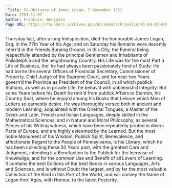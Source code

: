 ```yaml
---
 Title: FO-Obituary of James Logan, 7 November 1751
Date: 1751-11-07
Author: Franklin, Benjamin
Page URL: https://founders.archives.gov/documents/Franklin/01-04-02-0067
---
```


Thursday last, after a long Indisposition, died the honourable James Logan, Esq; in the 77th Year of his Age; and on Saturday his Remains were decently interr’d in the Friends Burying Ground, in this City, the Funeral being respectfully attended by the principal Gentlemen and Inhabitants of Philadelphia and the neighbouring Country. His Life was for the most Part a Life of Business, tho’ he had always been passionately fond of Study: He had borne the several Offices of Provincial Secretary, Commissioner of Property, Chief Judge of the Supreme Court, and for near two Years govern’d the Province as President of the Council, in all which publick Stations, as well as in private Life, he behav’d with unblemish’d Integrity: But some Years before his Death he retir’d from publick Affairs to Stenton, his Country Seat, where he enjoy’d among his Books that Leisure which Men of Letters so earnestly desire. He was thoroughly versed both in ancient and modern Learning, acquainted with the Oriental Tongues, a Master of the Greek and Latin, French and Italian Languages, deeply skilled in the Mathematical Sciences, and in Natural and Moral Philosophy, as several Pieces of his Writing witness, which have been repeatedly printed in divers Parts of Europe, and are highly esteemed by the Learned. But the most noble Monument of his Wisdom, Publick Spirit, Benevolence, and affectionate Regard to the People of Pennsylvania, is his Library; which he has been collecting these 50 Years past, with the greatest Care and Judgment, intending it a Benefaction to the Publick for the Increase of Knowledge, and for the common Use and Benefit of all Lovers of Learning. It contains the best Editions of the best Books in various Languages, Arts and Sciences, and is without Doubt the largest, and by far the most valuable Collection of the Kind in this Part of the World, and will convey the Name of Logan thro’ Ages, with Honour, to the latest Posterity.

